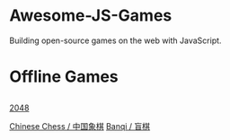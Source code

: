 # Awesome-JS-Games
Building open-source games on the web with JavaScript.

# Offline Games

## 

[2048](https://github.com/gabrielecirulli/2048)

[Chinese Chess / 中国象棋](https://github.com/itlwei/Chess)
[Banqi / 盲棋](https://github.com/DependingOnMood/Banqi/tree/gh-pages)
